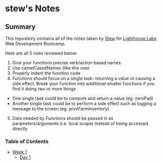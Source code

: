 # stew's Notes

## Summary

This repository contains all of the notes taken by [Stew](https://github.com/stewanoya/) for [Lighthouse Labs](https://www.lighthouselabs.ca/) Web Development Bootcamp.

Here are all 5 rules reviewed below:

1. Give your functions precise verb/action based names
2. Use camelCasedNames (like this one)
3. Properly indent the function code
4. Functions should focus on a single task: returning a value or causing a side effect. Break your function into additional smaller   functions if you find it doing two or more things
  * One single task could be to compute and return a value (eg: zeroPad)
  * Another single task could be to perform a side effect such as logging a message to the screen (eg: printFarmInventory)
5. Data needed by Functions should be passed in as parameters/arguments (i.e. local scope) instead of being accessed directly


### Table of Contents

* [Week 1](/Week_1)
  * [Day 1](/Week_1/Day_1)